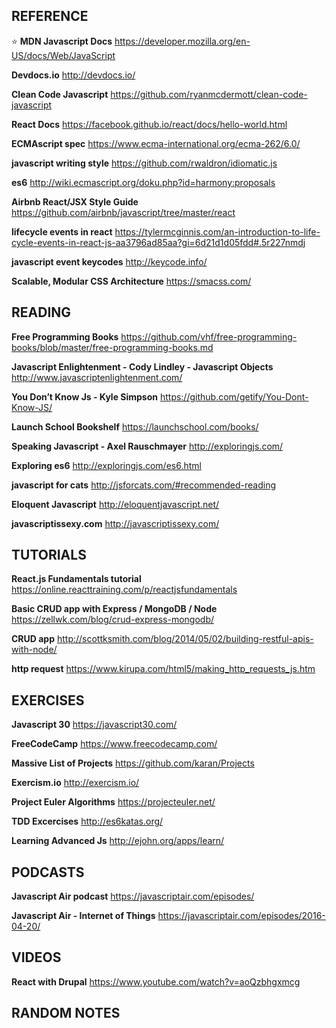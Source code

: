 ## REFERENCE

:star: **MDN Javascript Docs**
https://developer.mozilla.org/en-US/docs/Web/JavaScript

**Devdocs.io**
http://devdocs.io/

**Clean Code Javascript**
https://github.com/ryanmcdermott/clean-code-javascript

**React Docs**
https://facebook.github.io/react/docs/hello-world.html

**ECMAscript spec**
https://www.ecma-international.org/ecma-262/6.0/

**javascript writing style**
https://github.com/rwaldron/idiomatic.js

**es6**
http://wiki.ecmascript.org/doku.php?id=harmony:proposals

**Airbnb React/JSX Style Guide**
https://github.com/airbnb/javascript/tree/master/react

**lifecycle events in react**
https://tylermcginnis.com/an-introduction-to-life-cycle-events-in-react-js-aa3796ad85aa?gi=6d21d1d05fdd#.5r227nmdj

**javascript event keycodes**
http://keycode.info/

**Scalable, Modular CSS Architecture**
https://smacss.com/

## READING

**Free Programming Books**
https://github.com/vhf/free-programming-books/blob/master/free-programming-books.md

**Javascript Enlightenment - Cody Lindley - Javascript Objects**
http://www.javascriptenlightenment.com/

**You Don’t Know Js - Kyle Simpson**
https://github.com/getify/You-Dont-Know-JS/

**Launch School Bookshelf**
https://launchschool.com/books/

**Speaking Javascript - Axel Rauschmayer**
http://exploringjs.com/

**Exploring es6**
http://exploringjs.com/es6.html

**javascript for cats**
http://jsforcats.com/#recommended-reading

**Eloquent Javascript**
http://eloquentjavascript.net/

**javascriptissexy.com**
http://javascriptissexy.com/

## TUTORIALS

**React.js Fundamentals tutorial**
https://online.reacttraining.com/p/reactjsfundamentals

**Basic CRUD app with Express / MongoDB / Node**
https://zellwk.com/blog/crud-express-mongodb/

**CRUD app**
http://scottksmith.com/blog/2014/05/02/building-restful-apis-with-node/

**http request**
https://www.kirupa.com/html5/making_http_requests_js.htm

## EXERCISES

**Javascript 30**
https://javascript30.com/

**FreeCodeCamp**
https://www.freecodecamp.com/

**Massive List of Projects**
https://github.com/karan/Projects

**Exercism.io**
http://exercism.io/

**Project Euler Algorithms**
https://projecteuler.net/

**TDD Excercises**
http://es6katas.org/

**Learning Advanced Js**
http://ejohn.org/apps/learn/

## PODCASTS

**Javascript Air podcast**
https://javascriptair.com/episodes/

**Javascript Air - Internet of Things**
https://javascriptair.com/episodes/2016-04-20/

## VIDEOS

**React with Drupal**
https://www.youtube.com/watch?v=aoQzbhgxmcg

## RANDOM NOTES
